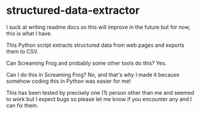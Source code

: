 # structured-data-extractor

I suck at writing readme docs so this will improve in the future but for now, this is what I have.

This Python script extracts structured data from web pages and exports them to CSV.

Can Screaming Frog and probably some other tools do this? Yes.

Can I do this in Screaming Frog? No, and that's why I made it because somehow coding this in Python was easier for me!

This has been tested by precisely one (1) person other than me and seemed to work but I expect bugs so please let me know if you encounter any and I can fix them.
